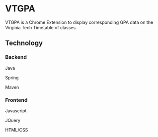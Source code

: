 # VTGPA
VTGPA is a Chrome Extension to display corresponding GPA data on the Virginia Tech Timetable of classes.

## Technology
### Backend
Java

Spring

Maven

### Frontend
Javascript

JQuery

HTML/CSS

